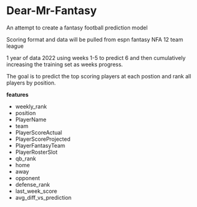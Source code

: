 # Dear-Mr-Fantasy
An attempt to create a fantasy football prediction model

Scoring format and data will be pulled from espn fantasy NFA 12 team league 

1 year of data 2022 using weeks 1-5 to predict 6 and then cumulatively increasing the training set as weeks progress.

The goal is to predict the top scoring players at each postion and rank all players by position.



__features__
- weekly_rank	
- position	
- PlayerName	
- team	
- PlayerScoreActual	
- PlayerScoreProjected	
- PlayerFantasyTeam	
- PlayerRosterSlot	
- qb_rank	
- home	
- away	
- opponent	
- defense_rank	
- last_week_score	
- avg_diff_vs_prediction


